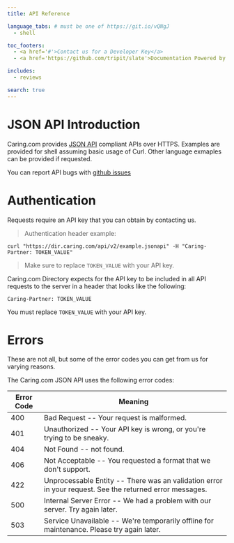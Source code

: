 ```yaml
---
title: API Reference

language_tabs: # must be one of https://git.io/vQNgJ
  - shell

toc_footers:
  - <a href='#'>Contact us for a Developer Key</a>
  - <a href='https://github.com/tripit/slate'>Documentation Powered by Slate</a>

includes:
  - reviews

search: true
---
```


# JSON API Introduction

Caring.com provides [JSON API](http://jsonapi.org/) compliant APIs over HTTPS. Examples are provided for shell assuming basic usage of Curl. Other language exmaples can be provided if requested.

You can report API bugs with [github issues](https://github.com/caring/reviews-api-docs/issues)

# Authentication

Requests require an API key that you can obtain by contacting us.

> Authentication header example:

```shell
curl "https://dir.caring.com/api/v2/example.jsonapi" -H "Caring-Partner: TOKEN_VALUE"
```

> Make sure to replace `TOKEN_VALUE` with your API key.

Caring.com Directory expects for the API key to be included in all API requests to the server in a header that looks like the following:

`Caring-Partner: TOKEN_VALUE`

<aside class="notice">
You must replace <code>TOKEN_VALUE</code> with your API key.
</aside>

# Errors

<aside class="notice">These are not all, but some of the error codes you can get from us for varying reasons.</aside>

The Caring.com JSON API uses the following error codes:

Error Code | Meaning
---------- | -------
400 | Bad Request -- Your request is malformed.
401 | Unauthorized -- Your API key is wrong, or you're trying to be sneaky.
404 | Not Found -- not found.
406 | Not Acceptable -- You requested a format that we don't support.
422 | Unprocessable Entity -- There was an validation error in your request. See the returned error messages.
500 | Internal Server Error -- We had a problem with our server. Try again later.
503 | Service Unavailable -- We're temporarily offline for maintenance. Please try again later.

